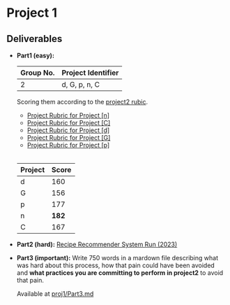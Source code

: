 # Project 1

## Deliverables

- **Part1 (easy):**

  | Group No. | Project Identifier |
  | --------- | ------------------ |
  | 2         | d, G, p, n, C      |

  Scoring them according to the [project2 rubic](https://github.com/txt/se23/blob/main/docs/project2.md).

  - [Project Rubric for Project [n]](https://github.com/Shubh-Nisar/CSC510-G2/blob/main/proj1/rubrics/n-Recipe-Recommender.xlsx)
  - [Project Rubric for Project [C]](https://github.com/Shubh-Nisar/CSC510-G2/blob/main/proj1/rubrics/C-Teachers-PetBot.xlsx)
  - [Project Rubric for Project [d]](https://github.com/Shubh-Nisar/CSC510-G2/blob/main/proj1/rubrics/d-ScheduleBot.xlsx)
  - [Project Rubric for Project [G]](https://github.com/Shubh-Nisar/CSC510-G2/blob/main/proj1/rubrics/G-Simplii.xlsx)
  - [Project Rubric for Project [p]](https://github.com/Shubh-Nisar/CSC510-G2/blob/main/proj1/rubrics/p-WolfTrack-3.0.xlsx)

  <br>

  | Project | Score   |
  | ------- | ------- |
  | d       | 160     |
  | G       | 156     |
  | p       | 177     |
  | n       | **182** |
  | C       | 167     |

- **Part2 (hard):** [Recipe Recommender System Run (2023)](https://youtu.be/jJ02-N86iCQ?si=RDyCrv-kNiy8jbx8)

- **Part3 (important):** Write 750 words in a mardown file describing what was hard about this process, how that pain could have been avoided and **what practices you are committing to perform in project2** to avoid that pain.

  Available at [proj1/Part3.md](https://github.com/Shubh-Nisar/CSC510-G2/blob/main/proj1/Part3.md)
